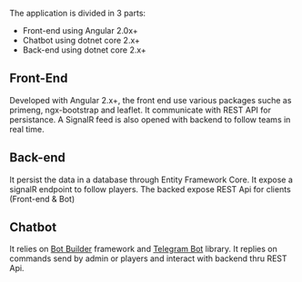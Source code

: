The application is divided in 3 parts:
* Front-end using Angular 2.0x+
* Chatbot using dotnet core 2.x+
* Back-end using dotnet core 2.x+

## Front-End
Developed with Angular 2.x+, the front end use various packages suche as primeng, ngx-bootstrap and leaflet. It communicate with REST API for persistance. A SignalR feed is also opened with backend to follow teams in real time.

## Back-end
It persist the data in a database through Entity Framework Core. It expose a signalR endpoint to follow players. The backed expose REST Api for clients (Front-end & Bot)

## Chatbot
It relies on [Bot Builder](https://github.com/Microsoft/BotBuilder) framework and [Telegram Bot](https://github.com/TelegramBots/Telegram.Bot) library. It replies on commands send by admin or players and interact with backend thru REST Api.

